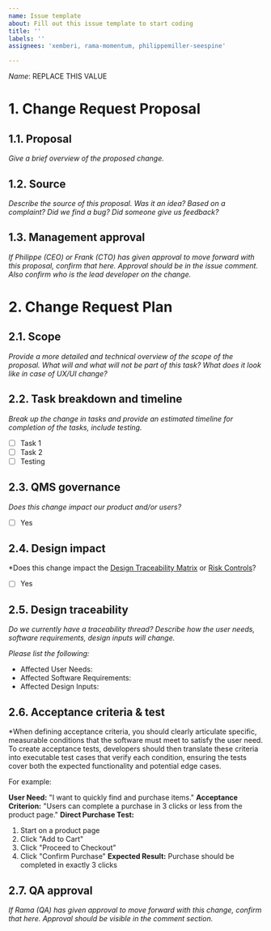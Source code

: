```yaml
---
name: Issue template
about: Fill out this issue template to start coding
title: ''
labels: ''
assignees: 'xemberi, rama-momentum, philippemiller-seespine'

---
```


*Name*: REPLACE THIS VALUE

# 1. Change Request Proposal

## 1.1. Proposal
*Give a brief overview of the proposed change.*

## 1.2. Source
*Describe the source of this proposal. Was it an idea? Based on a complaint? Did we find a bug? Did someone give us feedback?*

## 1.3. Management approval
*If Philippe (CEO) or Frank (CTO) has given approval to move forward with this proposal, confirm that here. Approval should be in the issue comment. Also confirm who is the lead developer on the change.*

# 2. Change Request Plan

## 2.1. Scope
*Provide a more detailed and technical overview of the scope of the proposal. What will and what will not be part of this task? What does it look like in case of UX/UI change?*

## 2.2. Task breakdown and timeline
*Break up the change in tasks and provide an estimated timeline for completion of the tasks, include testing.*

- [ ] Task 1
- [ ] Task 2
- [ ] Testing

## 2.3. QMS governance
*Does this change impact our product and/or users?*
- [ ] Yes

## 2.4. Design impact
*Does this change impact the [Design Traceability Matrix](https://github.com/seespine-2022/qms-docs/tree/main/design/design-matrix) or [Risk Controls](https://github.com/seespine-2022/qms-docs/tree/main/risk)?
- [ ] Yes

## 2.5. Design traceability
*Do we currently have a traceability thread? Describe how the user needs, software requirements, design inputs will change.*

*Please list the following:*
- Affected User Needs:
- Affected Software Requirements:
- Affected Design Inputs:

## 2.6. Acceptance criteria & test
*When defining acceptance criteria, you should clearly articulate specific, measurable conditions that the software must meet to satisfy the user need. To create acceptance tests, developers should then translate these criteria into executable test cases that verify each condition, ensuring the tests cover both the expected functionality and potential edge cases.

For example:

**User Need:** "I want to quickly find and purchase items."
**Acceptance Criterion:** "Users can complete a purchase in 3 clicks or less from the product page."
**Direct Purchase Test:**
1. Start on a product page
2. Click "Add to Cart"
3. Click "Proceed to Checkout"
4. Click "Confirm Purchase"
**Expected Result:** Purchase should be completed in exactly 3 clicks

## 2.7. QA approval
*If Rama (QA) has given approval to move forward with this change, confirm that here. Approval should be visible in the comment section.*